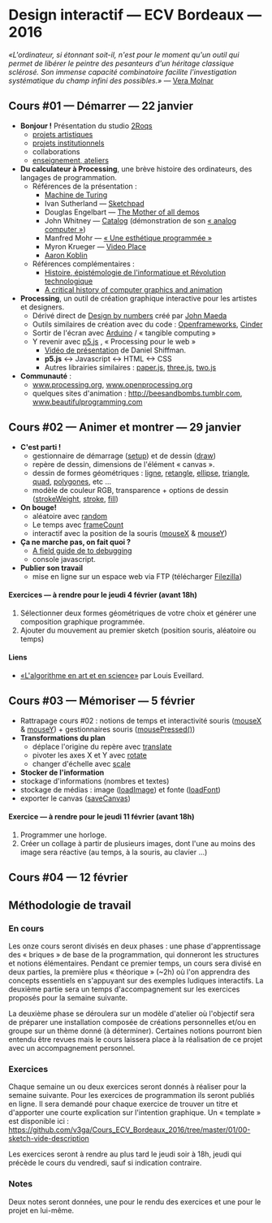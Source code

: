 Design interactif — ECV Bordeaux — 2016
====================================

*«L'ordinateur, si étonnant soit-il, n'est pour le moment qu'un outil qui permet de libérer le peintre des pesanteurs d'un héritage classique sclérosé. Son immense capacité combinatoire facilite l'investigation systématique du champ infini des possibles.»* — [Vera Molnar](http://www.veramolnar.com/)

## Cours #01 — Démarrer — 22 janvier

* **Bonjour !** Présentation du studio [2Roqs](http://www.2roqs.fr)
  * [projets artistiques](http://www.2roqs.fr/Exhibitions/)
  * [projets institutionnels](http://www.2roqs.fr/Works/)
  * collaborations
  * [enseignement, ateliers](http://www.v3ga.net/blog2/category/workshops/)
* **Du calculateur à Processing**, une brève histoire des ordinateurs, des langages de programmation.
  * Références de la présentation : 
    * [Machine de Turing](https://interstices.info/jcms/nn_72391/comment-fonctionne-une-machine-de-turing)
    * Ivan Sutherland — [Sketchpad](https://www.youtube.com/watch?v=USyoT_Ha_bA)
    * Douglas Engelbart — [The Mother of all demos](https://www.youtube.com/watch?v=yJDv-zdhzMY)
    * John Whitney — [Catalog](https://www.youtube.com/watch?v=TbV7loKp69s) (démonstration de son [« analog computer »](https://www.youtube.com/watch?v=5eMSPtm6u5Y))
    * Manfred Mohr — [« Une esthétique programmée »](http://emohr.com/paris-1971/)
    * Myron Krueger — [Video Place](https://www.youtube.com/watch?v=dqZyZrN3Pl0)
    * [Aaron Koblin](http://www.aaronkoblin.com)
  * Références complémentaires : 
    * [Histoire, épistémologie de l'informatique et Révolution technologique](http://cristal.inria.fr/~weis/info/histoire_de_l_info.html)  
    * [A critical history of computer graphics and animation](http://design.osu.edu/carlson/history/lesson1.html)
* **Processing**, un outil de création graphique interactive pour les artistes et designers.
  * Dérivé direct de [Design by numbers](http://dbn.media.mit.edu/) créé par [John Maeda](http://www.maedastudio.com/index.php)
  * Outils similaires de création avec du code : [Openframeworks](http://www.openframeworks.cc/), [Cinder](https://libcinder.org/)
  * Sortir de l'écran avec [Arduino](https://www.arduino.cc/) / « tangible computing » 
  * Y revenir avec [p5.js](http://p5js.org/) , « Processing pour le web »
    * [Vidéo de présentation](https://www.youtube.com/watch?v=8j0UDiN7my4) de Daniel Shiffman.  
    * **p5.js** <-> Javascript <-> HTML <-> CSS
    * Autres librairies similaires : [paper.js](http://paperjs.org/), [three.js](http://threejs.org/), [two.js](http://jonobr1.github.io/two.js/) 
* **Communauté** : 
  * www.processing.org, www.openprocessing.org  
  * quelques sites d'animation : http://beesandbombs.tumblr.com, www.beautifulprogramming.com

## Cours #02 — Animer et montrer — 29 janvier
* **C'est parti !**  
  * gestionnaire de démarrage ([setup](http://p5js.org/reference/#/p5/setup)) et de dessin ([draw](http://p5js.org/reference/#/p5/draw))
  * repère de dessin, dimensions de l'élément « canvas ».
  * dessin de formes géométriques : [ligne](http://p5js.org/reference/#/p5/line), [retangle](http://p5js.org/reference/#/p5/rect), [ellipse](http://p5js.org/reference/#/p5/ellipse), [triangle](http://p5js.org/reference/#/p5/triangle), [quad](http://p5js.org/reference/#/p5/quad), [polygones](http://p5js.org/reference/#/p5/beginShape), etc ...
  * modèle de couleur RGB, transparence + options de dessin ([strokeWeight](http://p5js.org/reference/#/p5/strokeWeight), [stroke](http://p5js.org/reference/#/p5/stroke), [fill](http://p5js.org/reference/#/p5/fill))
* **On bouge!**
  * aléatoire avec [random](http://p5js.org/reference/#/p5/random)
  * Le temps avec [frameCount](http://p5js.org/reference/#/p5/frameCount)
  * interactif avec la position de la souris ([mouseX](http://p5js.org/reference/#/p5/mouseX) & [mouseY](http://p5js.org/reference/#/p5/mouseY))
* **Ça ne marche pas, on fait quoi ?**
  * [A field guide de to debugging](http://p5js.org/tutorials/debugging/)
  * console javascript. 
* **Publier son travail** 
  * mise en ligne sur un espace web via FTP (télécharger [Filezilla](https://filezilla-project.org/))

#### Exercices — à rendre pour le jeudi 4 février (avant 18h)
1. Sélectionner deux formes géométriques de votre choix et générer une composition graphique programmée.
2. Ajouter du mouvement au premier sketch (position souris, aléatoire ou temps)

#### Liens
* [«L'algorithme en art et en science»](http://algorithme.beautifulseams.com/) par Louis Eveillard.  

## Cours #03 — Mémoriser — 5 février
* Rattrapage cours #02 : notions de temps et interactivité souris ([mouseX](http://p5js.org/reference/#/p5/mouseX) & [mouseY](http://p5js.org/reference/#/p5/mouseY)) + gestionnaires souris ([mousePressed()](http://p5js.org/reference/#/p5/mousePressed))
* **Transformations du plan**
  * déplace l'origine du repère avec [translate](http://p5js.org/reference/#/p5/translate)
  * pivoter les axes X et Y avec [rotate](http://p5js.org/reference/#/p5/rotate)
  * changer d'échelle avec [scale](http://p5js.org/reference/#/p5/scale)
* **Stocker de l'information** 
 * stockage d'informations (nombres et textes)
 * stockage de médias : image ([loadImage](http://p5js.org/reference/#/p5/loadImage)) et fonte ([loadFont](http://p5js.org/reference/#/p5/loadFont))
 * exporter le canvas ([saveCanvas](http://p5js.org/reference/#/p5/saveCanvas))

#### Exercice — à rendre pour le jeudi 11 février (avant 18h)
1. Programmer une horloge.
2. Créer un collage à partir de plusieurs images, dont l'une au moins des image sera réactive (au temps, à la souris, au clavier ...)

## Cours #04 — 12 février

## Méthodologie de travail
### En cours
Les onze cours seront divisés en deux phases : une phase d'apprentissage des « briques » de base de la programmation, qui donneront les structures et notions élémentaires.
Pendant ce premier temps, un cours sera divisé en deux parties, la première plus « théorique » (~2h) où l'on apprendra des concepts essentiels en s'appuyant sur des exemples ludiques interactifs. La deuxième partie sera un temps d'accompagnement sur les exercices proposés pour la semaine suivante.

La deuxième phase se déroulera sur un modèle d'atelier où l'objectif sera de préparer une installation composée de créations personnelles et/ou en groupe sur un thème donné (à déterminer). Certaines notions pourront bien entendu être revues mais le cours laissera place à la réalisation de ce projet avec un accompagnement personnel.

### Exercices
Chaque semaine un ou deux exercices seront donnés à réaliser pour la semaine suivante. Pour les exercices de programmation ils seront publiés en ligne. Il sera demandé pour chaque exercice de trouver un titre et d'apporter une courte explication sur l'intention graphique. Un « template » est disponible ici : https://github.com/v3ga/Cours_ECV_Bordeaux_2016/tree/master/01/00-sketch-vide-description

Les exercices seront à rendre au plus tard le jeudi soir à 18h, jeudi qui précède le cours du vendredi, sauf si indication contraire.

### Notes
Deux notes seront données, une pour le rendu des exercices et une pour le projet en lui-même.






